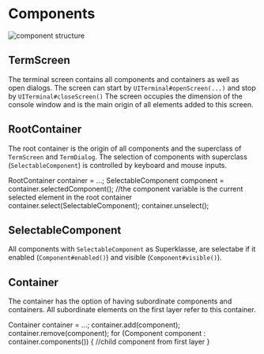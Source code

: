 # Components

<img src="component_structure.png" alt="component structure"/>

## TermScreen

The terminal screen contains all components and containers as well as open dialogs. The screen can
start by <code>UITerminal#openScreen(...)</code> and stop by <code>UITerminal#closeScreen()</code>
The screen occupies the dimension of the console 
window and is the main origin of all elements added to this screen.

## RootContainer
The root container is the origin of all components and the superclass of `TermScreen` and
`TermDialog`. The selection of components with superclass (<code>SelectableComponent</code>) is
controlled by keyboard and mouse inputs.

<code-block lang="java">
RootContainer container = ...;
SelectableComponent component = container.selectedComponent();
//the component variable is the current selected element in the root container
</code-block>
<code-block lang="java">
container.select(SelectableComponent);
</code-block>
<code-block lang="java">
container.unselect();
</code-block>

## SelectableComponent
All components with `SelectableComponent` as Superklasse, are selectabe if it enabled
(`Component#enabled()`) and visible (`Component#visible()`).

## Container
The container has the option of having subordinate components and containers. 
All subordinate elements on the first layer refer to this container.

<code-block lang="java">
Container container = ...;
container.add(component);
container.remove(component);
for (Component component : container.components()) {
  //child component from first layer
}
</code-block>

